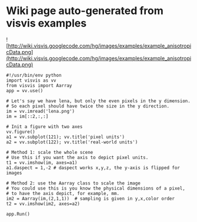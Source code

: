# Wiki page auto-generated from visvis examples

![http://wiki.visvis.googlecode.com/hg/images/examples/example_anisotropicData.png](http://wiki.visvis.googlecode.com/hg/images/examples/example_anisotropicData.png)

```
#!/usr/bin/env python
import visvis as vv
from visvis import Aarray
app = vv.use()

# Let's say we have lena, but only the even pixels in the y dimension.
# So each pixel should have twice the size in the y direction.
im = vv.imread('lena.png')
im = im[::2,:,:]

# Init a figure with two axes
vv.figure()
a1 = vv.subplot(121); vv.title('pixel units')
a2 = vv.subplot(122); vv.title('real-world units')

# Method 1: scale the whole scene
# Use this if you want the axis to depict pixel units.
t1 = vv.imshow(im, axes=a1)
a1.daspect = 1,-2 # daspect works x,y,z, the y-axis is flipped for images

# Method 2: use the Aarray class to scale the image
# You could use this is you know the physical dimensions of a pixel,
# to have the axis depict, for example, mm.
im2 = Aarray(im,(2,1,1))  # sampling is given in y,x,color order
t2 = vv.imshow(im2, axes=a2)

app.Run()

```